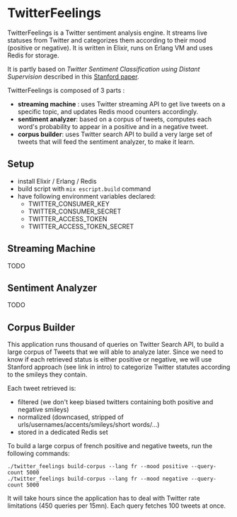 # TwitterFeelings

TwitterFeelings is a Twitter sentiment analysis engine. It streams live statuses from Twitter and categorizes them according to their mood (positive or negative).
It is written in Elixir, runs on Erlang VM and uses Redis for storage.

It is partly based on _Twitter Sentiment Classification using Distant Supervision_ described in this [Stanford paper](http://cs.stanford.edu/people/alecmgo/papers/TwitterDistantSupervision09.pdf).

TwitterFeelings is composed of 3 parts :
- **streaming machine** : uses Twitter streaming API to get live tweets on a specific topic, and updates Redis mood counters accordingly.
- **sentiment analyzer**: based on a corpus of tweets, computes each word's probability to appear in a positive and in a negative tweet.
- **corpus builder**: uses Twitter search API to build a very large set of tweets that will feed the sentiment analyzer, to make it learn.

## Setup
- install Elixir / Erlang / Redis
- build script with `mix escript.build` command
- have following environment variables declared:
   - TWITTER_CONSUMER_KEY
   - TWITTER_CONSUMER_SECRET
   - TWITTER_ACCESS_TOKEN
   - TWITTER_ACCESS_TOKEN_SECRET

## Streaming Machine
TODO

## Sentiment Analyzer
TODO

## Corpus Builder
This application runs thousand of queries on Twitter Search API, to build a large corpus of Tweets that we will able to analyze later.
Since we need to know if each retrieved status is either positive or negative, we will use Stanford approach (see link in intro) to categorize Twitter statutes according to the smileys they contain.

Each tweet retrieved is:
  - filtered (we don't keep biased twitters containing both positive and negative smileys)
  - normalized (downcased, stripped of urls/usernames/accents/smileys/short words/...)
  - stored in a dedicated Redis set

To build a large corpus of french positive and negative tweets, run the following commands:
```
./twitter_feelings build-corpus --lang fr --mood positive --query-count 5000
./twitter_feelings build-corpus --lang fr --mood negative --query-count 5000
```
It will take hours since the application has to deal with Twitter rate limitations (450 queries per 15mn).
Each query fetches 100 tweets at once.